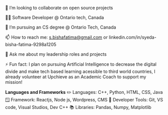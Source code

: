 💞️ I’m looking to collaborate on open source projects 

👩‍💻 Software Developer @ Ontario tech, Canada

🔭 I’m pursuing an CS degree @ Ontario Tech, Canada

📫 How to reach me: s.bishafatima@gmail.com or linkedin.com/in/syeda-bisha-fatima-9298a1205 

🎤 Ask me about my leadership roles and projects

⚡ Fun fact: I plan on pursuing Artificial Intelligence to decrease the digital divide and make tech based learning acessible to third world countries, I already volunteer at Upchieve as an Academic Coach to support my mission!

**Languages and Frameworks**
✏️ Languages: C++, Python, HTML, CSS, Java 
🪟 Framework: Reactjs, Node js, Wordpress, CMS 
🔧 Developer Tools: Git, VS code, Visual Studios, Dev C++ 
📚 Libraries: Pandas, Numpy, Matplotlib 



